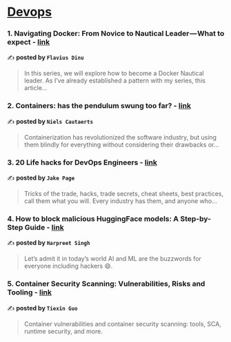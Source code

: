 
<h1><a href=https://medium.com/tag/devops/recommended target="_blank" rel="noopener noreferrer">Devops</a></h1>
<h3>1. Navigating Docker: From Novice to Nautical Leader — What to expect - <a href="https://medium.com/@flaviuscdinu93?source=tag_recommended_feed---------0-84----------devops----------5253e7a4_01da_4287_92f8_8cc9b6d6f9ea-------" target="_blank" rel="noopener noreferrer">link</a></h3>

✍️ **posted by `Flavius Dinu`**

<blockquote>In this series, we will explore how to become a Docker Nautical leader. As I’ve already established a pattern with my series, this article…</blockquote>

<h3>2. Containers: has the pendulum swung too far? - <a href="https://medium.com/@cautaerts?source=tag_recommended_feed---------1-107----------devops----------5253e7a4_01da_4287_92f8_8cc9b6d6f9ea-------" target="_blank" rel="noopener noreferrer">link</a></h3>

✍️ **posted by `Niels Cautaerts`**

<blockquote>Containerization has revolutionized the software industry, but using them blindly for everything without considering their drawbacks or…</blockquote>

<h3>3. 20 Life hacks for DevOps Engineers - <a href="https://medium.com/@jake.page91?source=tag_recommended_feed---------2-85----------devops----------5253e7a4_01da_4287_92f8_8cc9b6d6f9ea-------" target="_blank" rel="noopener noreferrer">link</a></h3>

✍️ **posted by `Jake Page`**

<blockquote>Tricks of the trade, hacks, trade secrets, cheat sheets, best practices, call them what you will. Every industry has them, and anyone who…</blockquote>

<h3>4. How to block malicious HuggingFace models: A Step-by-Step Guide - <a href="https://medium.com/@harpreet_la?source=tag_recommended_feed---------3-84----------devops----------5253e7a4_01da_4287_92f8_8cc9b6d6f9ea-------" target="_blank" rel="noopener noreferrer">link</a></h3>

✍️ **posted by `Harpreet Singh`**

<blockquote>Let’s admit it in today’s world AI and ML are the buzzwords for everyone including hackers 😄.</blockquote>

<h3>5. Container Security Scanning: Vulnerabilities, Risks and Tooling - <a href="https://medium.com/@IronCore864?source=tag_recommended_feed---------4-107----------devops----------5253e7a4_01da_4287_92f8_8cc9b6d6f9ea-------" target="_blank" rel="noopener noreferrer">link</a></h3>

✍️ **posted by `Tiexin Guo`**

<blockquote>Container vulnerabilities and container security scanning: tools, SCA, runtime security, and more.</blockquote>

